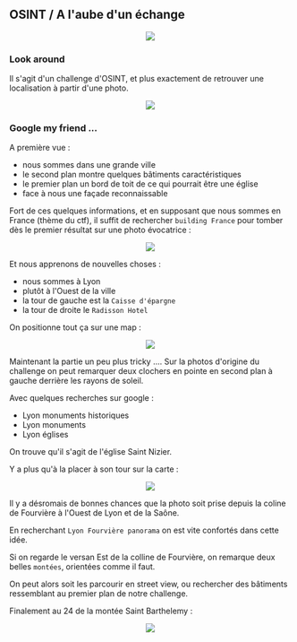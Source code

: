 ## OSINT / A l'aube d'un échange

<p align="center">
  <img src="img/consignes.png" />
</p>


### Look around

Il s'agit d'un challenge d'OSINT, et plus exactement de retrouver une localisation à partir d'une photo.

<p align="center">
  <img src="img/Lieu.jpg" />
</p>


### Google my friend ...

A première vue :
- nous sommes dans une grande ville
- le second plan montre quelques bâtiments caractéristiques
- le premier plan un bord de toit de ce qui pourrait être une église
- face à nous une façade reconnaissable


Fort de ces quelques informations, et en supposant que nous sommes en France (thème du ctf), il suffit de rechercher `building France` pour tomber dès le premier résultat sur une photo évocatrice :

<p align="center">
  <img src="img/lyon.png" />
</p>

Et nous apprenons de nouvelles choses :
- nous sommes à Lyon
- plutôt à l'Ouest de la ville
- la tour de gauche est la `Caisse d'épargne`
- la tour de droite le `Radisson Hotel`

On positionne tout ça sur une map :

<p align="center">
  <img src="img/tours.png" />
</p>


Maintenant la partie un peu plus tricky .... Sur la photos d'origine du challenge on peut remarquer deux clochers en pointe en second plan à gauche derrière les rayons de soleil.

Avec quelques recherches sur google :
- Lyon monuments historiques
- Lyon monuments
- Lyon églises

On trouve qu'il s'agit de l'église Saint Nizier.

Y a plus qu'à la placer à son tour sur la carte :


<p align="center">
  <img src="img/nizier.png" />
</p>

Il y a désromais de bonnes chances que la photo soit prise depuis la coline de Fourvière à l'Ouest de Lyon et de la Saône.


En recherchant `Lyon Fourvière panorama` on est vite confortés dans cette idée.


Si on regarde le versan Est de la colline de Fourvière, on remarque deux belles `montées`, orientées comme il faut.

On peut alors soit les parcourir en street view, ou rechercher des bâtiments ressemblant au premier plan de notre challenge.

Finalement au 24 de la montée Saint Barthelemy :


<p align="center">
  <img src="img/facade.png" />
</p>
